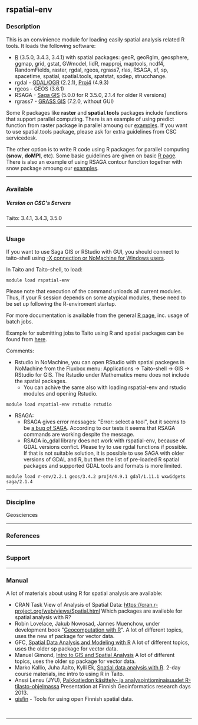 ## rspatial-env

### Description

This is an convinience module for loading easily spatial analysis
related R tools. It loads the following software:

-   [R] (3.5.0, 3.4.3, 3.4.1) with spatial packages: geoR, geoRglm,
    geosphere, ggmap, grid, gstat, GWmodel, lidR, mapproj, maptools,
    ncdf4, RandomFields, raster, rgdal, rgeos, rgrass7, rlas, RSAGA, sf,
    sp, spacetime, spatial, spatial.tools, spatstat, spdep, strucchange.
-   rgdal - [GDAL/OGR] (2.2.1), [Proj4] (4.9.3)
-   rgeos - GEOS (3.6.1)
-   RSAGA - [Saga GIS] (5.0.0 for R 3.5.0, 2.1.4 for older R versions)
-   rgrass7 - [GRASS GIS] (7.2.0, without GUI)

Some R packages like **raster** and **spatial.tools** packages include
functions that support parallel computing. There is an example of using
predict function from raster package in parallel amoung our [examples].
If you want to use spatial.tools package, please ask for extra
guidelines from CSC servicedesk.

The other option is to write R code using R packages for parallel
computing (**snow**, **doMPI**, etc). Some basic guidelines are given on
basic [R page][R]. There is also an example of using RSAGA contour
function together with snow package amoung our [examples][1].

------------------------------------------------------------------------

### Available

##### Version on CSC's Servers

Taito: 3.4.1, 3.4.3, 3.5.0

------------------------------------------------------------------------

### Usage

If you want to use Saga GIS or RStudio with GUI, you should connect to
taito-shell using [-X connection or NoMachine for Windows users].

In Taito and Taito-shell, to load:

`module load rspatial-env`

Please note that execution of the command unloads all current modules.
Thus, if your R session depends on some atypical modules, these need to
be set up following the R-enviroment startup.

For more documentation is available from the general [R page][R], inc.
usage of batch jobs.

Example for submitting jobs to Taito using R and spatial packages can be
found from [here].

Comments:

-   Rstudio in NoMachine, you can open RStudio with spatial packeges in
    NoMachine from the Fluxbox menu: Applications -&gt; Taito-shell
    -&gt; GIS -&gt; RStudio for GIS. The Rstudio under Mathematics menu
    does not include the spatial packages.
    -   You can achive the same also with loading rspatial-env and
        rstudio modules and opening Rstudio.

`module load rspatial-env rstudio rstudio`

-   RSAGA:
    -   RSAGA gives error messages: "Error: select a tool", but it seems
        to be [a bug of SAGA]. According to our tests it seems that
        RSAGA commands are working despite the message.
    -   RSAGA io\_gdal library does not work with rspatial-env, because
        of GDAL versions confict. Please try to use rgdal functions if
        possible. If that is not suitable solution, it is possible to
        use SAGA with older versions of GDAL and R, but then the list of
        pre-loaded R spatial packages and supported GDAL tools and
        formats is more limited.

`module load r-env/2.2.1 geos/3.4.2 proj4/4.9.1 gdal/1.11.1 wxwidgets saga/2.1.4`

------------------------------------------------------------------------

### Discipline

Geosciences  

------------------------------------------------------------------------

### References

------------------------------------------------------------------------

### Support

------------------------------------------------------------------------

### Manual

A lot of materials about using R for spatial analysis are available:

-   CRAN Task View of Analysis of Spatial Data: <span
    id="OBJ_PREFIX_DWT3577_com_zimbra_url" class="Object"
    role="link"><span id="OBJ_PREFIX_DWT3596_com_zimbra_url"
    class="Object"
    role="link"><https://cran.r-project.org/web/views/Spatial.html></span></span>
    Which packages are availeble for spatial analysis with R?
-   Robin Lovelace, Jakub Nowosad, Jannes Muenchow, under development
    book "[Geocomputation with R]". A lot of different topics, uses the
    new sf package for vector data.
-   GFC, [Spatial Data Analysis and Modeling with R] A lot of different
    topics, uses the older sp package for vector data.
-   Manuel Gimond, [Intro to GIS and Spatial Analysis] A lot of
    different topics, uses the older sp package for vector data.
-   Marko Kallio, Juha Aalto, Kylli Ek, [Spatial data analysis with R].
    2-day course materials, inc intro to using R in Taito.
-   Anssi Lensu (JYU), [Paikkatiedon käsittely- ja
    analysointiominaisuudet R-tilasto-ohjelmassa] Presentation at
    Finnish Geoinformatics research days 2013.
-   [gisfin] - Tools for using open Finnish spatial data.

 

------------------------------------------------------------------------

  [R]: https://research.csc.fi/-/r
  [GDAL/OGR]: https://research.csc.fi/-/gdal-o-1
  [Proj4]: https://research.csc.fi/-/proj4
  [Saga GIS]: https://research.csc.fi/-/saga-gis
  [GRASS GIS]: https://research.csc.fi/-/grass-gis
  [examples]: https://github.com/csc-training/geocomputing/tree/master/R/raster_predict
  [1]: https://github.com/csc-training/geocomputing/tree/master/R/contours
  [-X connection or NoMachine for Windows users]: https://research.csc.fi/csc-guide-connecting-the-servers-of-csc
  [here]: https://github.com/csc-training/geocomputing/tree/master/R
  [a bug of SAGA]: https://github.com/debangs/RSAGA/blob/master/Updates%20-%20News.md
  [Geocomputation with R]: https://geocompr.robinlovelace.net
  [Spatial Data Analysis and Modeling with R]: http://rspatial.org/index.html
  [Intro to GIS and Spatial Analysis]: https://mgimond.github.io/Spatial/index.html
  [Spatial data analysis with R]: https://www.csc.fi/web/training/-/spatial-data-analysis-with-r
  [Paikkatiedon käsittely- ja analysointiominaisuudet
  R-tilasto-ohjelmassa]: https://research.csc.fi/documents/48467/73380/Lensu_FIUGINET_GItutkpva2013.pdf/164ba2e5-cde3-48c2-9d99-862156d797ba
  [gisfin]: https://github.com/rOpenGov/gisfin
